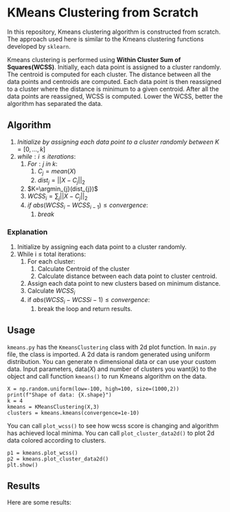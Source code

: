 # KMeans Clustering from Scratch


In this repository, Kmeans clustering algorithm is constructed from scratch. The approach used here is similar to the Kmeans clustering functions developed by `sklearn`. 

Kmeans clustering is performed using **Within Cluster Sum of Squares(WCSS)**. Initially, each data point is assigned to a cluster randomly. The centroid is computed for each cluster. The distance between all the data points and centroids are computed. Each data point is then reassigned to a cluster where the distance is minimum to a given centroid. After all the data points are reassigned, WCSS is computed. Lower the WCSS, better the algorithm has separated the data. 

## Algorithm

1. $Initialize~ by~ assigning~ each~ data~ point~ to~ a~ cluster~ randomly~ between~ K = [0,...,k]$
2. $while: i \leq iterations:$
    1. $For: j~ in~ k:$
        1. $C_{j}=mean(X)$
        2. $dist_{j}=||X-C_{j}||_{2}$
    2. $K=\argmin_{j}(dist_{j})$
    3. $WCSS_{i}=\sum_{j}||X-C_{j}||_{2}$
    4. $if~ abs(WCSS_{i}-WCSS_{i-1}) \leq convergence:$
        1. $break$

### Explanation

1. Initialize by assigning each data point to a cluster randomly.
2. While i $\leq$ total iterations:
    1. For each cluster:
        1. Calculate Centroid of the cluster
        2. Calculate distance between each data point to cluster centroid.
    2. Assign each data point to new clusters based on minimum distance.
    3. Calculate $WCSS_{i}$
    4. if $abs(WCSS_{i}-WCSS{i-1}) \leq convergence$:
        1. break the loop and return results.

## Usage

`kmeans.py` has the `KmeansClustering` class with 2d plot function. In `main.py` file, the class is imported. A 2d data is random generated using uniform distribution. You can generate n dimensional data or can use your custom data. Input parameters, data($X$) and number of clusters you want($k$) to the object and call function `kmeans()` to run Kmeans algorithm on the data. 

````
X = np.random.uniform(low=-100, high=100, size=(1000,2))
print(f"Shape of data: {X.shape}")
k = 4
kmeans = KMeansClustering(X,3)
clusters = kmeans.kmeans(convergence=1e-10)
````

You can call `plot_wcss()` to see how wcss score is changing and algorithm has achieved local minima. You can call `plot_cluster_data2d()` to plot 2d data colored according to clusters. 

````
p1 = kmeans.plot_wcss()
p2 = kmeans.plot_cluster_data2d()
plt.show()
````

## Results

Here are some results:





